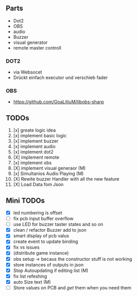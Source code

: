 ## Parts

- Dot2
- OBS
- audio
- Buzzer
- visual generator
- remote master controll

### DOT2

- via Websocet
- Drückt einfach executor und verschieb fader

### OBS
- https://github.com/GoaLitiuM/libobs-sharp

## TODOs

1. [x] greate logic idea
2. [x] implement basic logic
3. [x] implement buzzer
4. [x] implement audio
5. [x] implement dot2
6. [X] implement remote
7. [x] implement obs
8. [X] implement visual generaor (M)
9. [x] Simultanios Audio Playing (M)
10. [X] Rewite buzzer Handler with all the new feature
11. [X] Load Data fom Json

## Mini TODOs
- [x] led numbering is offset 
- [ ] fix pcb input buffer overflow
- [ ] use LED for buzzer taster states and so on
- [x] clean / refactor Buzzer add to json
- [x] smart display of pcb valus
- [x] create event to update binding
- [X] fix vs issues
- [x] (distribute game instance)
- [x] obs setup -> becaus the constructor stuff is not working
- [x] store instances of outputs in json
- [X] Stop Autoupdating if editing list (M)
- [X] fix list refeshing
- [x] auto Size text (M)
- [ ] Store values on PCB and *get* them when you need them
